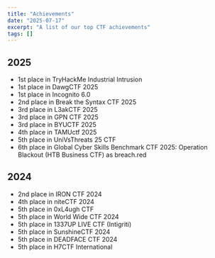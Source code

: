```yaml
---
title: "Achievements"
date: "2025-07-17"
excerpt: "A list of our top CTF achievements"
tags: []
---
```


## 2025

- 1st place in TryHackMe Industrial Intrusion
- 1st place in DawgCTF 2025
- 1st place in Incognito 6.0
- 2nd place in Break the Syntax CTF 2025
- 3rd place in L3akCTF 2025
- 3rd place in GPN CTF 2025
- 3rd place in BYUCTF 2025
- 4th place in TAMUctf 2025
- 5th place in UniVsThreats 25 CTF
- 6th place in Global Cyber Skills Benchmark CTF 2025: Operation Blackout (HTB Business CTF) as breach.red

## 2024

- 2nd place in IRON CTF 2024
- 4th place in niteCTF 2024
- 5th place in 0xL4ugh CTF
- 5th place in World Wide CTF 2024
- 5th place in 1337UP LIVE CTF (Intigriti)
- 5th place in SunshineCTF 2024
- 5th place in DEADFACE CTF 2024
- 5th place in H7CTF International
